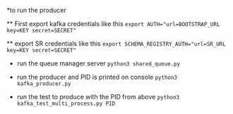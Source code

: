 *to run the producer 

** First export kafka credentials like this
``` export AUTH="url=BOOTSTRAP_URL key=KEY secret=SECRET" ```

**  export SR credentials like this
``` export SCHEMA_REGISTRY_AUTH="url=SR_URL key=KEY secret=SECRET" ```

* run the queue manager server 
```python3 shared_queue.py```

* run the producer and PID is printed on console 
```python3 kafka_producer.py```

* run the test to produce with the PID from above 
```python3 kafka_test_multi_process.py PID```